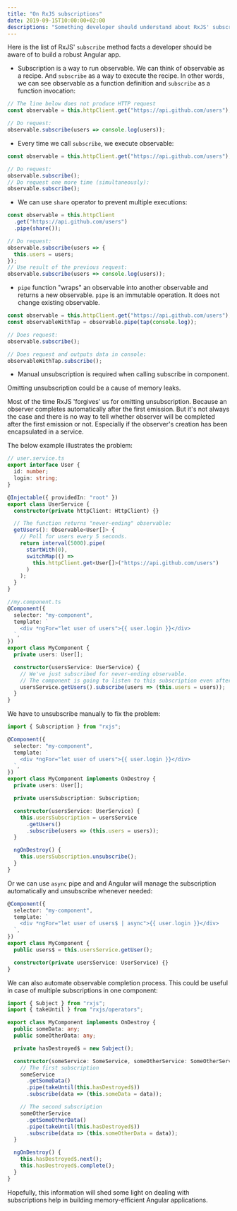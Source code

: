 ```yaml
---
title: "On RxJS subscriptions"
date: 2019-09-15T10:00:00+02:00
descriptions: "Something developer should understand about RxJS' subscriptions before building the first Angular app."
---
```


Here is the list of RxJS' `subscribe` method facts a developer should be aware of to build
a robust Angular app.

- Subscription is a way to run observable. We can think of observable as a recipe. And `subscribe`
  as a way to execute the recipe. In other words, we can see observable as a function definition
  and `subscribe` as a function invocation:

```js
// The line below does not produce HTTP request
const observable = this.httpClient.get("https://api.github.com/users");

// Do request:
observable.subscribe(users => console.log(users));
```

- Every time we call `subscribe`, we execute observable:

```js
const observable = this.httpClient.get("https://api.github.com/users");

// Do request:
observable.subscribe();
// Do request one more time (simultaneously):
observable.subscribe();
```

- We can use `share` operator to prevent multiple executions:

```js
const observable = this.httpClient
  .get("https://api.github.com/users")
  .pipe(share());

// Do request:
observable.subscribe(users => {
  this.users = users;
});
// Use result of the previous request:
observable.subscribe(users => console.log(users));
```

- `pipe` function "wraps" an observable into another observable and returns a new observable.
  `pipe` is an immutable operation. It does not change existing observable.

```js
const observable = this.httpClient.get("https://api.github.com/users");
const observableWithTap = observable.pipe(tap(console.log));

// Does request:
observable.subscribe();

// Does request and outputs data in console:
observableWithTap.subscribe();
```

- Manual unsubscription is required when calling subscribe in component.

Omitting unsubscription could be a cause of memory leaks.

Most of the time RxJS 'forgives' us for omitting unsubscription. Because an observer completes
automatically after the first emission. But it's not always the case and there is no way
to tell whether observer will be completed after the first emission or not. Especially if the observer's
creation has been encapsulated in a service.

The below example illustrates the problem:

```typescript
// user.service.ts
export interface User {
  id: number;
  login: string;
}

@Injectable({ providedIn: "root" })
export class UserService {
  constructor(private httpClient: HttpClient) {}

  // The function returns "never-ending" observable:
  getUsers(): Observable<User[]> {
    // Poll for users every 5 seconds.
    return interval(5000).pipe(
      startWith(0),
      switchMap(() =>
        this.httpClient.get<User[]>("https://api.github.com/users")
      )
    );
  }
}

//my.component.ts
@Component({
  selector: "my-component",
  template: `
    <div *ngFor="let user of users">{{ user.login }}</div>
  `,
})
export class MyComponent {
  private users: User[];

  constructor(usersService: UserService) {
    // We've just subscribed for never-ending observable.
    // The component is going to listen to this subscription even after destroy.
    usersService.getUsers().subscribe(users => (this.users = users));
  }
}
```

We have to unsubscribe manually to fix the problem:

```typescript
import { Subscription } from "rxjs";

@Component({
  selector: "my-component",
  template: `
    <div *ngFor="let user of users">{{ user.login }}</div>
  `,
})
export class MyComponent implements OnDestroy {
  private users: User[];

  private usersSubscription: Subscription;

  constructor(usersService: UserService) {
    this.usersSubscription = usersService
      .getUsers()
      .subscribe(users => (this.users = users));
  }

  ngOnDestroy() {
    this.usersSubscription.unsubscribe();
  }
}
```

Or we can use `async` pipe and and Angular will manage the subscription automatically and
unsubscribe whenever needed:

```typescript
@Component({
  selector: "my-component",
  template: `
    <div *ngFor="let user of users$ | async">{{ user.login }}</div>
  `,
})
export class MyComponent {
  public users$ = this.usersService.getUser();

  constructor(private usersService: UserService) {}
}
```

We can also automate observable completion process. This could be useful in case of
multiple subscriptions in one component:

```typescript
import { Subject } from "rxjs";
import { takeUntil } from "rxjs/operators";

export class MyComponent implements OnDestroy {
  public someData: any;
  public someOtherData: any;

  private hasDestroyed$ = new Subject();

  constructor(someService: SomeService, someOtherService: SomeOtherService) {
    // The first subscription
    someService
      .getSomeData()
      .pipe(takeUntil(this.hasDestroyed$))
      .subscribe(data => (this.someData = data));

    // The second subscription
    someOtherService
      .getSomeOtherData()
      .pipe(takeUntil(this.hasDestroyed$))
      .subscribe(data => (this.someOtherData = data));
  }

  ngOnDestroy() {
    this.hasDestroyed$.next();
    this.hasDestroyed$.complete();
  }
}
```

Hopefully, this information will shed some light on dealing with subscriptions help in building
memory-efficient Angular applications.
